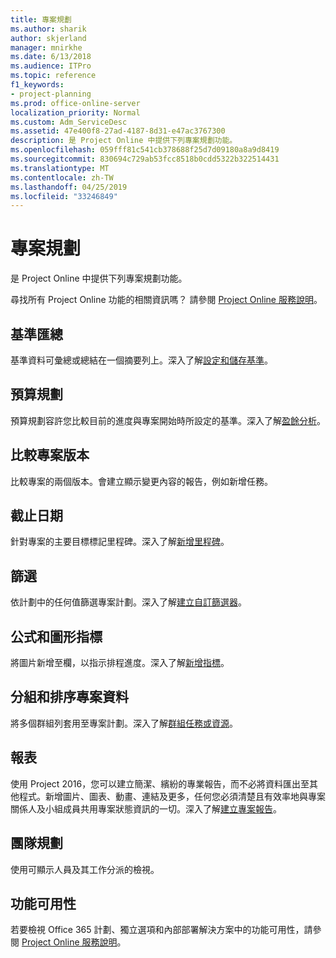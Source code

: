 ```yaml
---
title: 專案規劃
ms.author: sharik
author: skjerland
manager: mnirkhe
ms.date: 6/13/2018
ms.audience: ITPro
ms.topic: reference
f1_keywords:
- project-planning
ms.prod: office-online-server
localization_priority: Normal
ms.custom: Adm_ServiceDesc
ms.assetid: 47e400f8-27ad-4187-8d31-e47ac3767300
description: 是 Project Online 中提供下列專案規劃功能。
ms.openlocfilehash: 059fff81c541cb378688f25d7d09180a8a9d8419
ms.sourcegitcommit: 830694c729ab53fcc8518b0cdd5322b322514431
ms.translationtype: MT
ms.contentlocale: zh-TW
ms.lasthandoff: 04/25/2019
ms.locfileid: "33246849"
---
```

# <a name="project-planning"></a>專案規劃

是 Project Online 中提供下列專案規劃功能。
  
尋找所有 Project Online 功能的相關資訊嗎？ 請參閱 [Project Online 服務說明](project-online-service-description.md)。
  
## <a name="baseline-rollup"></a>基準匯總
<a name="bkmk_Baselinerollup"> </a>

基準資料可彙總或總結在一個摘要列上。深入了解[設定和儲存基準](https://go.microsoft.com/fwlink/p/?LinkId=271346)。
  
## <a name="budget-planning"></a>預算規劃
<a name="bkmk_Budgetplanning"> </a>

預算規劃容許您比較目前的進度與專案開始時所設定的基準。深入了解[盈餘分析](https://go.microsoft.com/fwlink/p/?LinkId=271336)。
  
## <a name="compare-project-versions"></a>比較專案版本
<a name="bkmk_Compareprojectversions"> </a>

比較專案的兩個版本。會建立顯示變更內容的報告，例如新增任務。
  
## <a name="deadlines"></a>截止日期
<a name="bkmk_Deadlines"> </a>

針對專案的主要目標標記里程碑。深入了解[新增里程碑](https://go.microsoft.com/fwlink/p/?LinkId=271339)。
  
## <a name="filtering"></a>篩選
<a name="bkmk_Filtering"> </a>

依計劃中的任何值篩選專案計劃。深入了解[建立自訂篩選器](https://go.microsoft.com/fwlink/p/?LinkId=271341)。
  
## <a name="formulas-and-graphical-indicators"></a>公式和圖形指標
<a name="bkmk_Formulasandgraphicalindicators"> </a>

將圖片新增至欄，以指示排程進度。深入了解[新增指標](https://go.microsoft.com/fwlink/p/?LinkId=271340)。
  
## <a name="group-and-sort-project-data"></a>分組和排序專案資料
<a name="bkmk_GroupandsortProjectdata"> </a>

將多個群組列套用至專案計劃。深入了解[群組任務或資源](https://go.microsoft.com/fwlink/p/?LinkId=271326)。
  
## <a name="reports"></a>報表
<a name="bkmk_Reports"> </a>

使用 Project 2016，您可以建立簡潔、繽紛的專業報告，而不必將資料匯出至其他程式。新增圖片、圖表、動畫、連結及更多，任何您必須清楚且有效率地與專案關係人及小組成員共用專案狀態資訊的一切。深入了解[建立專案報告](https://go.microsoft.com/fwlink/p/?LinkId=271349)。
  
## <a name="team-planner"></a>團隊規劃
<a name="bkmk_TeamPlanner"> </a>

使用可顯示人員及其工作分派的檢視。 
  
## <a name="feature-availability"></a>功能可用性
<a name="bkmk_TeamPlanner"> </a>

若要檢視 Office 365 計劃、獨立選項和內部部署解決方案中的功能可用性，請參閱 [Project Online 服務說明](project-online-service-description.md)。
  

